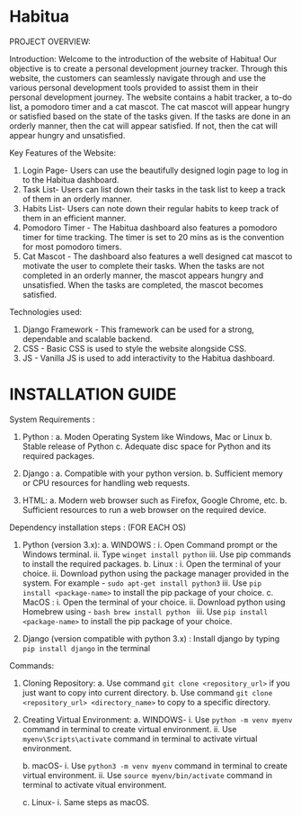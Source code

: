 # Habitua

PROJECT OVERVIEW:

Introduction: 
Welcome to the introduction of the website of Habitua! Our objective is to create a personal development journey tracker. Through this website, the customers can seamlessly navigate through and use the various personal development tools provided to assist them in their personal development journey. The website contains a habit tracker, a to-do list, a pomodoro timer and a cat mascot. The cat mascot will appear hungry or satisfied based on the state of the tasks given. If the tasks are done in an orderly manner, then the cat will appear satisfied. If not, then the cat will appear hungry and unsatisfied.

Key Features of the Website:
1. Login Page- Users can use the beautifully designed login page to log in to the Habitua dashboard.
2. Task List- Users can list down their tasks in the task list to keep a track of them in an orderly manner.
3. Habits List- Users can note down their regular habits to keep track of them in an efficient manner.
4. Pomodoro Timer - The Habitua dashboard also features a pomodoro timer for time tracking. The timer is set to 20 mins as is the convention for most pomodoro timers.
5. Cat Mascot - The dashboard also features a well designed cat mascot to motivate the user to complete their tasks. When the tasks are not completed in an orderly manner, the mascot appears hungry and unsatisfied. When the tasks are completed, the mascot becomes satisfied.

Technologies used: 
1. Django Framework - This framework can be used for a strong, dependable and scalable backend.
2. CSS - Basic CSS is used to style the website alongside CSS.
3. JS - Vanilla JS is used to add interactivity to the Habitua dashboard.

# INSTALLATION GUIDE
System Requirements :

1. Python :
    a. Moden Operating System like Windows, Mac or Linux
    b. Stable release of Python
    c. Adequate disc space for Python and its required packages.

2. Django : 
    a. Compatible with your python version.
    b. Sufficient memory or CPU resources for handling web requests.

3. HTML:
    a. Modern web browser such as Firefox, Google Chrome, etc.
    b. Sufficient resources to run a web browser on the required device.

Dependency installation steps : (FOR EACH OS)
1. Python (version 3.x):
    a. WINDOWS : 
        i. Open Command prompt or the Windows terminal.
        ii. Type `winget install python`
        iii. Use pip commands to install the required packages.
    b. Linux :
        i. Open the terminal of your choice.
        ii. Download python using the package manager provided in the system.
            For example - `sudo apt-get install python3`
        iii. Use `pip install <package-name>` to install the pip package of your choice.
    c. MacOS : 
        i. Open the terminal of your choice.
        ii. Download python using Homebrew using - 
        ```bash
            brew install python
        ```
        iii. Use `pip install <package-name>` to install the pip package of your choice.

2. Django (version compatible with python 3.x) : 
    Install django by typing `pip install django` in the terminal

Commands:
1. Cloning Repository:
    a. Use command `git clone <repository_url>` if you just want to copy into current directory. 
    b. Use command `git clone <repository_url> <directory_name>` to copy to a specific directory. 

2. Creating Virtual Environment:
    a. WINDOWS-
        i. Use `python -m venv myenv` command in terminal to create virtual environment.
        ii. Use `myenv\Scripts\activate` command in terminal to activate virtual environment. 

    b. macOS-
        i. Use `python3 -m venv myenv` command in terminal to create virtual environment. 
        ii. Use `source myenv/bin/activate` command in terminal to activate vitual environment.  

    c. Linux-
        i. Same steps as macOS.


